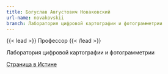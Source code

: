 ```yaml
---
title: Богуслав Августович Новаковский
url-name: novakovskii
branch: Лаборатория цифровой картографии и фотограмметрии
---
```


{{< lead >}} Профессор {{< /lead >}}

Лаборатория цифровой картографии и фотограмметрии

[Страница в Истине](https://istina.msu.ru/workers/426460)